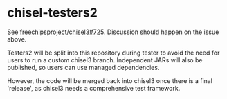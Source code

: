 # chisel-testers2
See [freechipsproject/chisel3#725](https://github.com/freechipsproject/chisel3/issues/725).
Discussion should happen on the issue above.

Testers2 will be split into this repository during tester to avoid the need for users to run a custom chisel3 branch.
Independent JARs will also be published, so users can use managed dependencies.

However, the code will be merged back into chisel3 once there is a final 'release', as chisel3 needs a comprehensive test framework.
